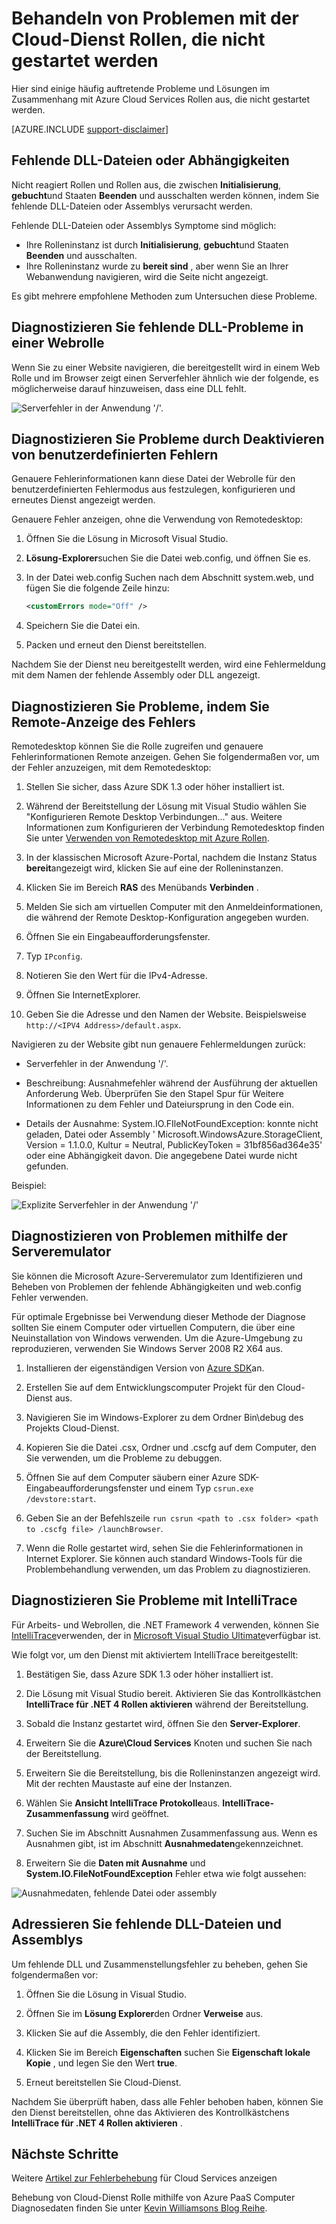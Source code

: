 <properties
   pageTitle="Behandeln von Problemen mit Rollen aus, die nicht gestartet werden | Microsoft Azure"
   description="Hier sind einige häufige Gründe, warum eine Rolle der Cloud-Dienst nicht gestartet werden kann. Außerdem werden Lösungen für diese Probleme bereitgestellt."
   services="cloud-services"
   documentationCenter=""
   authors="simonxjx"
   manager="felixwu"
   editor=""
   tags="top-support-issue"/>
<tags
   ms.service="cloud-services"
   ms.devlang="na"
   ms.topic="article"
   ms.tgt_pltfrm="na"
   ms.workload="tbd"
   ms.date="09/02/2016"
   ms.author="v-six" />

# <a name="troubleshoot-cloud-service-roles-that-fail-to-start"></a>Behandeln von Problemen mit der Cloud-Dienst Rollen, die nicht gestartet werden

Hier sind einige häufig auftretende Probleme und Lösungen im Zusammenhang mit Azure Cloud Services Rollen aus, die nicht gestartet werden.

[AZURE.INCLUDE [support-disclaimer](../../includes/support-disclaimer.md)]

## <a name="missing-dlls-or-dependencies"></a>Fehlende DLL-Dateien oder Abhängigkeiten

Nicht reagiert Rollen und Rollen aus, die zwischen **Initialisierung**, **gebucht**und Staaten **Beenden** und ausschalten werden können, indem Sie fehlende DLL-Dateien oder Assemblys verursacht werden.

Fehlende DLL-Dateien oder Assemblys Symptome sind möglich:

- Ihre Rolleninstanz ist durch **Initialisierung**, **gebucht**und Staaten **Beenden** und ausschalten.
- Ihre Rolleninstanz wurde zu **bereit sind** , aber wenn Sie an Ihrer Webanwendung navigieren, wird die Seite nicht angezeigt.

Es gibt mehrere empfohlene Methoden zum Untersuchen diese Probleme.

## <a name="diagnose-missing-dll-issues-in-a-web-role"></a>Diagnostizieren Sie fehlende DLL-Probleme in einer Webrolle

Wenn Sie zu einer Website navigieren, die bereitgestellt wird in einem Web Rolle und im Browser zeigt einen Serverfehler ähnlich wie der folgende, es möglicherweise darauf hinzuweisen, dass eine DLL fehlt.

![Serverfehler in der Anwendung '/'.](./media/cloud-services-troubleshoot-roles-that-fail-start/ic503388.png)

## <a name="diagnose-issues-by-turning-off-custom-errors"></a>Diagnostizieren Sie Probleme durch Deaktivieren von benutzerdefinierten Fehlern

Genauere Fehlerinformationen kann diese Datei der Webrolle für den benutzerdefinierten Fehlermodus aus festzulegen, konfigurieren und erneutes Dienst angezeigt werden.

Genauere Fehler anzeigen, ohne die Verwendung von Remotedesktop:

1. Öffnen Sie die Lösung in Microsoft Visual Studio.

2. **Lösung-Explorer**suchen Sie die Datei web.config, und öffnen Sie es.

3. In der Datei web.config Suchen nach dem Abschnitt system.web, und fügen Sie die folgende Zeile hinzu:

    ```xml
    <customErrors mode="Off" />
    ```

4. Speichern Sie die Datei ein.

5. Packen und erneut den Dienst bereitstellen.

Nachdem Sie der Dienst neu bereitgestellt werden, wird eine Fehlermeldung mit dem Namen der fehlende Assembly oder DLL angezeigt.

## <a name="diagnose-issues-by-viewing-the-error-remotely"></a>Diagnostizieren Sie Probleme, indem Sie Remote-Anzeige des Fehlers

Remotedesktop können Sie die Rolle zugreifen und genauere Fehlerinformationen Remote anzeigen. Gehen Sie folgendermaßen vor, um der Fehler anzuzeigen, mit dem Remotedesktop:

1. Stellen Sie sicher, dass Azure SDK 1.3 oder höher installiert ist.

2. Während der Bereitstellung der Lösung mit Visual Studio wählen Sie "Konfigurieren Remote Desktop Verbindungen..." aus. Weitere Informationen zum Konfigurieren der Verbindung Remotedesktop finden Sie unter [Verwenden von Remotedesktop mit Azure Rollen](../vs-azure-tools-remote-desktop-roles.md).

3. In der klassischen Microsoft Azure-Portal, nachdem die Instanz Status **bereit**angezeigt wird, klicken Sie auf eine der Rolleninstanzen.

4. Klicken Sie im Bereich **RAS** des Menübands **Verbinden** .

5. Melden Sie sich am virtuellen Computer mit den Anmeldeinformationen, die während der Remote Desktop-Konfiguration angegeben wurden.

6. Öffnen Sie ein Eingabeaufforderungsfenster.

7. Typ `IPconfig`.

8. Notieren Sie den Wert für die IPv4-Adresse.

9. Öffnen Sie InternetExplorer.

10. Geben Sie die Adresse und den Namen der Website. Beispielsweise `http://<IPV4 Address>/default.aspx`.

Navigieren zu der Website gibt nun genauere Fehlermeldungen zurück:

* Serverfehler in der Anwendung '/'.

* Beschreibung: Ausnahmefehler während der Ausführung der aktuellen Anforderung Web. Überprüfen Sie den Stapel Spur für Weitere Informationen zu dem Fehler und Dateiursprung in den Code ein.

* Details der Ausnahme: System.IO.FIleNotFoundException: konnte nicht geladen, Datei oder Assembly ' Microsoft.WindowsAzure.StorageClient, Version = 1.1.0.0, Kultur = Neutral, PublicKeyToken = 31bf856ad364e35' oder eine Abhängigkeit davon. Die angegebene Datei wurde nicht gefunden.

Beispiel:

![Explizite Serverfehler in der Anwendung '/'](./media/cloud-services-troubleshoot-roles-that-fail-start/ic503389.png)

## <a name="diagnose-issues-by-using-the-compute-emulator"></a>Diagnostizieren von Problemen mithilfe der Serveremulator

Sie können die Microsoft Azure-Serveremulator zum Identifizieren und Beheben von Problemen der fehlende Abhängigkeiten und web.config Fehler verwenden.

Für optimale Ergebnisse bei Verwendung dieser Methode der Diagnose sollten Sie einem Computer oder virtuellen Computern, die über eine Neuinstallation von Windows verwenden. Um die Azure-Umgebung zu reproduzieren, verwenden Sie Windows Server 2008 R2 X64 aus.

1. Installieren der eigenständigen Version von [Azure SDK](https://azure.microsoft.com/downloads/)an.

2. Erstellen Sie auf dem Entwicklungscomputer Projekt für den Cloud-Dienst aus.

3. Navigieren Sie im Windows-Explorer zu dem Ordner Bin\debug des Projekts Cloud-Dienst.

4. Kopieren Sie die Datei .csx, Ordner und .cscfg auf dem Computer, den Sie verwenden, um die Probleme zu debuggen.

5. Öffnen Sie auf dem Computer säubern einer Azure SDK-Eingabeaufforderungsfenster und einem Typ `csrun.exe /devstore:start`.

6. Geben Sie an der Befehlszeile `run csrun <path to .csx folder> <path to .cscfg file> /launchBrowser`.

7. Wenn die Rolle gestartet wird, sehen Sie die Fehlerinformationen in Internet Explorer. Sie können auch standard Windows-Tools für die Problembehandlung verwenden, um das Problem zu diagnostizieren.

## <a name="diagnose-issues-by-using-intellitrace"></a>Diagnostizieren Sie Probleme mit IntelliTrace

Für Arbeits- und Webrollen, die .NET Framework 4 verwenden, können Sie [IntelliTrace](https://msdn.microsoft.com/library/dd264915.aspx)verwenden, der in [Microsoft Visual Studio Ultimate](https://www.visualstudio.com/products/visual-studio-ultimate-with-MSDN-vs)verfügbar ist.

Wie folgt vor, um den Dienst mit aktiviertem IntelliTrace bereitgestellt:

1. Bestätigen Sie, dass Azure SDK 1.3 oder höher installiert ist.

2. Die Lösung mit Visual Studio bereit. Aktivieren Sie das Kontrollkästchen **IntelliTrace für .NET 4 Rollen aktivieren** während der Bereitstellung.

3. Sobald die Instanz gestartet wird, öffnen Sie den **Server-Explorer**.

4. Erweitern Sie die **Azure\\Cloud Services** Knoten und suchen Sie nach der Bereitstellung.

5. Erweitern Sie die Bereitstellung, bis die Rolleninstanzen angezeigt wird. Mit der rechten Maustaste auf eine der Instanzen.

6. Wählen Sie **Ansicht IntelliTrace Protokolle**aus. **IntelliTrace-Zusammenfassung** wird geöffnet.

7. Suchen Sie im Abschnitt Ausnahmen Zusammenfassung aus. Wenn es Ausnahmen gibt, ist im Abschnitt **Ausnahmedaten**gekennzeichnet.

8. Erweitern Sie die **Daten mit Ausnahme** und **System.IO.FileNotFoundException** Fehler etwa wie folgt aussehen:

![Ausnahmedaten, fehlende Datei oder assembly](./media/cloud-services-troubleshoot-roles-that-fail-start/ic503390.png)

## <a name="address-missing-dlls-and-assemblies"></a>Adressieren Sie fehlende DLL-Dateien und Assemblys

Um fehlende DLL und Zusammenstellungsfehler zu beheben, gehen Sie folgendermaßen vor:

1. Öffnen Sie die Lösung in Visual Studio.

2. Öffnen Sie im **Lösung Explorer**den Ordner **Verweise** aus.

3. Klicken Sie auf die Assembly, die den Fehler identifiziert.

4. Klicken Sie im Bereich **Eigenschaften** suchen Sie **Eigenschaft lokale Kopie** , und legen Sie den Wert **true**.

5. Erneut bereitstellen Sie Cloud-Dienst.

Nachdem Sie überprüft haben, dass alle Fehler behoben haben, können Sie den Dienst bereitstellen, ohne das Aktivieren des Kontrollkästchens **IntelliTrace für .NET 4 Rollen aktivieren** .

## <a name="next-steps"></a>Nächste Schritte

Weitere [Artikel zur Fehlerbehebung](https://azure.microsoft.com/documentation/articles/?tag=top-support-issue&product=cloud-services) für Cloud Services anzeigen

Behebung von Cloud-Dienst Rolle mithilfe von Azure PaaS Computer Diagnosedaten finden Sie unter [Kevin Williamsons Blog Reihe](http://blogs.msdn.com/b/kwill/archive/2013/08/09/windows-azure-paas-compute-diagnostics-data.aspx).
